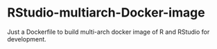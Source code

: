 # RStudio-multiarch-Docker-image
 Just a Dockerfile to build multi-arch docker image of R and RStudio for development. 
